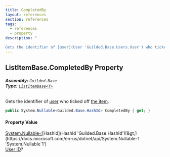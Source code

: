 ```yaml
---
title: CompletedBy
layout: references
section: references
tags:
  - references
  - property
description: "

Gets the identifier of [user](User 'Guilded.Base.Users.User') who ticked off [the item](ListItem 'Guilded.Base.Content.ListItem')."
---
```


## ListItemBase<T>.CompletedBy Property
###### **Assembly:** `Guilded.Base`<br/>**Type:** [`ListItemBase<T>`](ListItemBase_T_ 'Guilded.Base.Content.ListItemBase<T>')

Gets the identifier of [user](User 'Guilded.Base.Users.User') who ticked off [the item](ListItem 'Guilded.Base.Content.ListItem').

```csharp
public System.Nullable<Guilded.Base.HashId> CompletedBy { get; }
```

#### Property Value
[System.Nullable&lt;](https://docs.microsoft.com/en-us/dotnet/api/System.Nullable-1 'System.Nullable`1')[HashId](HashId 'Guilded.Base.HashId')[&gt;](https://docs.microsoft.com/en-us/dotnet/api/System.Nullable-1 'System.Nullable`1')  
[User ID](UserSummary.Id 'Guilded.Base.Users.UserSummary.Id')?